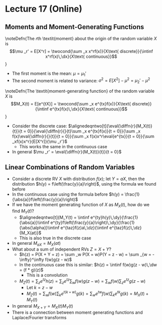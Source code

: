 # Lecture 17 (Online)

## Moments and Moment-Generating Functions

\noteDefn{The $r$th \textit{moment} about the origin of the random variable $X$ is $$\mu _r' = E[X^r] = \twocond{\sum _x x^rf(x)}{X\text{ discrete}}{\intinf x^rf(x)\,\dx}{X\text{ continuous}}$$}

* The first moment is the mean: $\mu = \mu _1'$
* The second moment is related to variance: $\sigma^2 = E[X^2] - \mu^2 = \mu _2' - \mu^2$

\noteDefn{The \textit{moment-generating function} of the random variable $X$ is $$M_X(t) = E[e^{tX}] = \twocond{\sum _x e^{tx}f(x)}{X\text{ discrete}}{\intinf e^{tx}f(x)\,\dx}{X\text{ continuous}}$$}

* Consider the discrete case: $\alignedeqntwo[t]{\eval{\diffn{r}{M_X(t)}{t}}{t = 0}}{\eval{\diffn{r}{}{t}\sum _x e^{tx}f(x)}{t = 0}}{\sum _x f(x)\eval{\diffn{r}{}{t}}{t = 0}}{\sum _x f(x)x^r\eval{e^{tx}}{t = 0}}{\sum _xf(x)x^r}{E[X^r]}{\mu _r'}$
	* This works the same in the continuous case
* In general $\mu _r' = \eval{\diffn{r}{M_X(t)}{t}}{t = 0}$

## Linear Combinations of Random Variables

* Consider a discrete RV $X$ with distribution $f(x)$; let $Y = aX$, then the distribution $h(y) = f\left(\frac{y}{a}\right)$, using the formula we found before
* In the continuous case using the formula before $h(y) = \frac{1}{\abs{a}}f\left(\frac{y}{a}\right)$
* If we have the moment generating function of $X$ as $M_X(t)$, how do we find $M_Y(t)$?
	* $\alignedeqntwo[t]{M_Y(t) = \intinf e^{ty}h(y)\,\dy}{\frac{1}{\abs{a}}\intinf e^{ty}f\left(\frac{y}{a}\right)\,\dy}{\frac{1}{\abs{\alpha}}\intinf e^{taz}f(z)a\,\dz}{\intinf e^{taz}f(z)\,\dz}{M_X(at)}$
	* This is also true in the discrete case
* In general $M_{aX} = M_X(at)$
* What about a sum of independent RVs $Z = X + Y$?
	* $h(z) = P(X + Y = z) = \sum _w P(X = w)P(Y = z - w) = \sum _{w = -\infty}^\infty f(w)g(z - w)$
	* In the continuous case this is similar: $h(z) = \intinf f(w)g(z - w)\,\dw = (f * g)(z)$
		* This is a convolution
	* $M_Z(t) = \sum _z e^{tz}h(z) = \sum _z e^{tz}\sum _w f(w)g(z - w) = \sum _w f(w) \sum _z e^{tz}g(z - w)$
		* Let $k = z - w$
		* $M_Z(t) = \sum _w f(w) \sum _k e^{t(k + w)}g(k) = \sum _w e^{tw}f(w) \sum _k e^{tk}g(k) = M_X(t) + M_Y(t)$
* In general $M_{X + Y} = M_X(t)M_Y(t)$
* There is a connection between moment generating functions and Laplace/Fourier transforms

